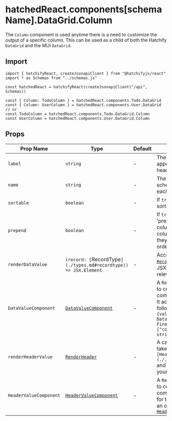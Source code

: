# hatchedReact.components[schemaName].DataGrid.Column

The `Column` component is used anytime there is a need to customize the output of a specific column. This can be used as a child of both the Hatchify `DataGrid` and the MUI `DataGrid`.

## Import

```tsx
import { hatchifyReact, createJsonapiClient } from "@hatchifyjs/react"
import * as Schemas from "../schemas.js"

const hatchedReact = hatchifyReact(createJsonapiClient("/api", Schemas))

const { Column: TodoColumn } = hatchedReact.components.Todo.DataGrid
const { Column: UserColumn } = hatchedReact.components.User.DataGrid
// or
const TodoColumn = hatchedReact.components.Todo.DataGrid.Column
const UserColumn = hatchedReact.components.User.DataGrid.Column
```

## Props

| Prop Name              | Type                                                             | Default | Description                                                                                                                                                                                                                                              |
| ---------------------- | ---------------------------------------------------------------- | ------- | -------------------------------------------------------------------------------------------------------------------------------------------------------------------------------------------------------------------------------------------------------- |
| `label`                | `string`                                                         | -       | The `label` will be what appears as the `Column` heading.                                                                                                                                                                                                |
| `name`                 | `string`                                                         | -       | The `name` is the key on the schema that will fill out each column row                                                                                                                                                                                   |
| `sortable`             | `boolean`                                                        | -       | If `true`, the `Column` will be sortable.                                                                                                                                                                                                                |
| `prepend`              | `boolean`                                                        | -       | If `true` the column will 'prepend' the other columns. If multiple columns are set to prepend, they will position in the order they are received                                                                                                         |
| `renderDataValue`      | `(record: [`RecordType`](./types.md#recordtype)) => JSX.Element` | -       | Accepts a record of the [`RecordType`](./types.md#recordtype) and returns a JSX.Element with the relevant schema data                                                                                                                                    |
| `DataValueComponent`   | [`DataValueComponent`](./types.md#datavaluecomponent)            | -       | A `React.FC` that allows you to customize the data component that is rendered. It accepts an object with the following properties: `ts {value: DataValue, record: DataValueRecord, control: FinalAttributes[string]["control"], field?: string \| null}` |
| `renderHeaderValue`    | [`RenderHeader`](./types.md#renderheader)                        | -       | A callback function that takes your `headerArgs: [HeaderProps](././types.md#headerprops)` and to dynamically render your your header value.                                                                                                              |
| `HeaderValueComponent` | [`HeaderValueComponent`](./types.md#headervaluecomponent)        | -       | A `React.FC` that allows you to customize the header component that is rendered for the column. It accepts an object of type [`HeaderProps`](./types.md#headerprops)                                                                                     |

